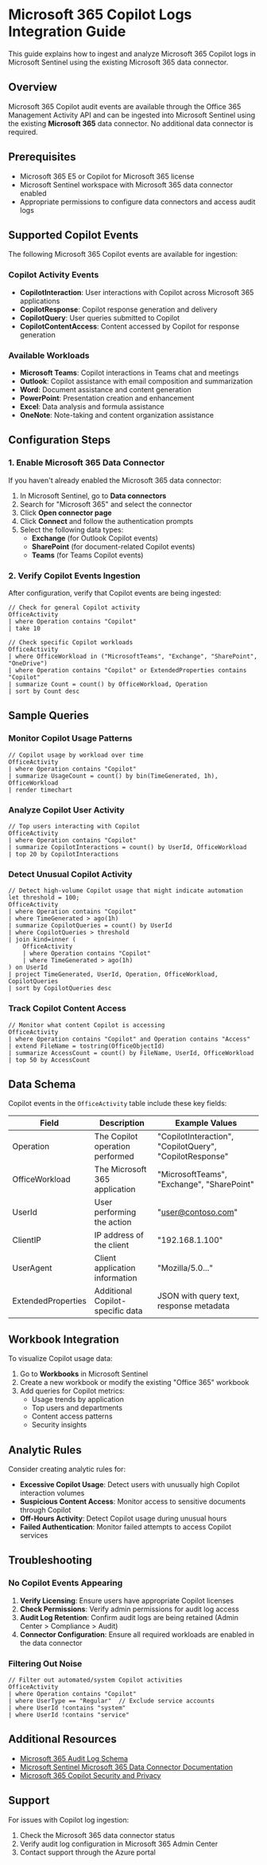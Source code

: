 # Microsoft 365 Copilot Logs Integration Guide

This guide explains how to ingest and analyze Microsoft 365 Copilot logs in Microsoft Sentinel using the existing Microsoft 365 data connector.

## Overview

Microsoft 365 Copilot audit events are available through the Office 365 Management Activity API and can be ingested into Microsoft Sentinel using the existing **Microsoft 365** data connector. No additional data connector is required.

## Prerequisites

- Microsoft 365 E5 or Copilot for Microsoft 365 license
- Microsoft Sentinel workspace with Microsoft 365 data connector enabled
- Appropriate permissions to configure data connectors and access audit logs

## Supported Copilot Events

The following Microsoft 365 Copilot events are available for ingestion:

### Copilot Activity Events
- **CopilotInteraction**: User interactions with Copilot across Microsoft 365 applications
- **CopilotResponse**: Copilot response generation and delivery
- **CopilotQuery**: User queries submitted to Copilot
- **CopilotContentAccess**: Content accessed by Copilot for response generation

### Available Workloads
- **Microsoft Teams**: Copilot interactions in Teams chat and meetings
- **Outlook**: Copilot assistance with email composition and summarization
- **Word**: Document assistance and content generation
- **PowerPoint**: Presentation creation and enhancement
- **Excel**: Data analysis and formula assistance
- **OneNote**: Note-taking and content organization assistance

## Configuration Steps

### 1. Enable Microsoft 365 Data Connector

If you haven't already enabled the Microsoft 365 data connector:

1. In Microsoft Sentinel, go to **Data connectors**
2. Search for "Microsoft 365" and select the connector
3. Click **Open connector page**
4. Click **Connect** and follow the authentication prompts
5. Select the following data types:
   - **Exchange** (for Outlook Copilot events)
   - **SharePoint** (for document-related Copilot events)
   - **Teams** (for Teams Copilot events)

### 2. Verify Copilot Events Ingestion

After configuration, verify that Copilot events are being ingested:

```kql
// Check for general Copilot activity
OfficeActivity
| where Operation contains "Copilot"
| take 10

// Check specific Copilot workloads
OfficeActivity
| where OfficeWorkload in ("MicrosoftTeams", "Exchange", "SharePoint", "OneDrive")
| where Operation contains "Copilot" or ExtendedProperties contains "Copilot"
| summarize Count = count() by OfficeWorkload, Operation
| sort by Count desc
```

## Sample Queries

### Monitor Copilot Usage Patterns

```kql
// Copilot usage by workload over time
OfficeActivity
| where Operation contains "Copilot"
| summarize UsageCount = count() by bin(TimeGenerated, 1h), OfficeWorkload
| render timechart
```

### Analyze Copilot User Activity

```kql
// Top users interacting with Copilot
OfficeActivity
| where Operation contains "Copilot"
| summarize CopilotInteractions = count() by UserId, OfficeWorkload
| top 20 by CopilotInteractions
```

### Detect Unusual Copilot Activity

```kql
// Detect high-volume Copilot usage that might indicate automation
let threshold = 100;
OfficeActivity
| where Operation contains "Copilot"
| where TimeGenerated > ago(1h)
| summarize CopilotQueries = count() by UserId
| where CopilotQueries > threshold
| join kind=inner (
    OfficeActivity
    | where Operation contains "Copilot"
    | where TimeGenerated > ago(1h)
) on UserId
| project TimeGenerated, UserId, Operation, OfficeWorkload, CopilotQueries
| sort by CopilotQueries desc
```

### Track Copilot Content Access

```kql
// Monitor what content Copilot is accessing
OfficeActivity
| where Operation contains "Copilot" and Operation contains "Access"
| extend FileName = tostring(OfficeObjectId)
| summarize AccessCount = count() by FileName, UserId, OfficeWorkload
| top 50 by AccessCount
```

## Data Schema

Copilot events in the `OfficeActivity` table include these key fields:

| Field | Description | Example Values |
|-------|-------------|----------------|
| Operation | The Copilot operation performed | "CopilotInteraction", "CopilotQuery", "CopilotResponse" |
| OfficeWorkload | The Microsoft 365 application | "MicrosoftTeams", "Exchange", "SharePoint" |
| UserId | User performing the action | "user@contoso.com" |
| ClientIP | IP address of the client | "192.168.1.100" |
| UserAgent | Client application information | "Mozilla/5.0..." |
| ExtendedProperties | Additional Copilot-specific data | JSON with query text, response metadata |

## Workbook Integration

To visualize Copilot usage data:

1. Go to **Workbooks** in Microsoft Sentinel
2. Create a new workbook or modify the existing "Office 365" workbook
3. Add queries for Copilot metrics:
   - Usage trends by application
   - Top users and departments
   - Content access patterns
   - Security insights

## Analytic Rules

Consider creating analytic rules for:

- **Excessive Copilot Usage**: Detect users with unusually high Copilot interaction volumes
- **Suspicious Content Access**: Monitor access to sensitive documents through Copilot
- **Off-Hours Activity**: Detect Copilot usage during unusual hours
- **Failed Authentication**: Monitor failed attempts to access Copilot services

## Troubleshooting

### No Copilot Events Appearing

1. **Verify Licensing**: Ensure users have appropriate Copilot licenses
2. **Check Permissions**: Verify admin permissions for audit log access
3. **Audit Log Retention**: Confirm audit logs are being retained (Admin Center > Compliance > Audit)
4. **Connector Configuration**: Ensure all required workloads are enabled in the data connector

### Filtering Out Noise

```kql
// Filter out automated/system Copilot activities
OfficeActivity
| where Operation contains "Copilot"
| where UserType == "Regular"  // Exclude service accounts
| where UserId !contains "system"
| where UserId !contains "service"
```

## Additional Resources

- [Microsoft 365 Audit Log Schema](https://docs.microsoft.com/en-us/office/office-365-management-api/office-365-management-activity-api-schema)
- [Microsoft Sentinel Microsoft 365 Data Connector Documentation](https://docs.microsoft.com/en-us/azure/sentinel/connect-office-365)
- [Microsoft 365 Copilot Security and Privacy](https://docs.microsoft.com/en-us/microsoft-365-copilot/security)

## Support

For issues with Copilot log ingestion:
1. Check the Microsoft 365 data connector status
2. Verify audit log configuration in Microsoft 365 Admin Center
3. Contact support through the Azure portal